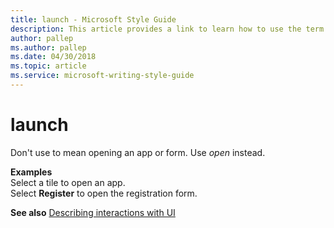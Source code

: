 ```yaml
---
title: launch - Microsoft Style Guide
description: This article provides a link to learn how to use the term launch in Microsoft documents.
author: pallep
ms.author: pallep
ms.date: 04/30/2018
ms.topic: article
ms.service: microsoft-writing-style-guide
---
```


# launch

Don't use to mean opening an app or form. Use *open* instead.

**Examples**  
Select a tile to open an app.  
Select **Register** to open the registration form.

**See also** [Describing interactions with UI](~/procedures-instructions/describing-interactions-with-ui.md)
